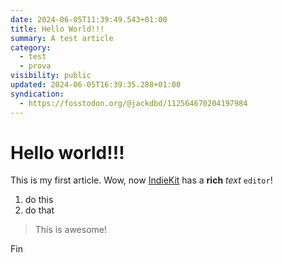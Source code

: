 ```yaml
---
date: 2024-06-05T11:39:49.543+01:00
title: Hello World!!!
summary: A test article
category:
  - test
  - prova
visibility: public
updated: 2024-06-05T16:39:35.288+01:00
syndication:
  - https://fosstodon.org/@jackdbd/112564670204197984
---
```


# Hello world!!!

This is my first article. Wow, now [IndieKit](https://getindiekit.com/) has a **rich** _text_ `editor`!

1. do this
2. do that

> This is awesome!

Fin
